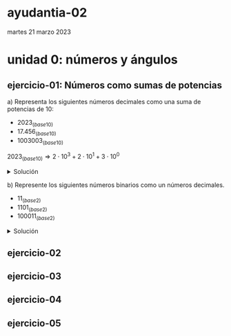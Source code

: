 # ayudantia-02

martes 21 marzo 2023

# unidad 0: números y ángulos

<!---
## qué deben saber:

- diferencia entre números naturales y reales
- noción de infinito
- qué son los sistemas numéricos
- conversión entre sistemas numéricos distintos
    - sistema decimal
    - sistema binario
    - sistema hexadecimal
- qué es son los ángulos y como se miden
- diferencia entre grados y radianes
- conversión entre grados y radianes
- ¿qué es $\pi$?  
--->

## ejercicio-01: Números como sumas de potencias

a) Representa los siguientes números decimales como una suma de potencias de 10:

- $2023_{(base10)}$
- $17.456_{(base10)}$
- $1003003_{(base10)}$

$2023_{(base10)} \Rightarrow 2 \cdot 10^3 + 2 \cdot 10^1 + 3 \cdot 10^0$

<details>
<summary>Solución</summary>

Los números que utilizamos día a día está formado por un código de diez símbolos (del 0 al 9). A esto se le llama un código numérico de base 10.

Para realizar la suma de potencias de 10 nos debemos fijar en el orden de los números de derecha a izquierda.

$2023_{(base10)} \Rightarrow 2 \cdot 10^3 + 2 \cdot 10^1 + 3 \cdot 10^0$

$17.456_{(base10)}  \Rightarrow  1 \cdot 10^1 + 7 \cdot 10^0 + 4 \cdot 10^{-1} + 5 \cdot 10^{-2} + 6 \cdot 10^{-2}$

$1003003_{(base10)} \Rightarrow 1 \cdot 10^6 + 3 \cdot 10^3 + 3 \cdot 10^0$
        
</details>
    

b) Represente los siguientes números binarios como un números decimales.

- $11_{(base2)}$
- $1101_{(base2)}$
- $100011_{(base2)}$

<details>
    <summary>Solución</summary>

El sistema binario ocupa solo dos dígitos (el 0 y el 1).

Para convertir cualquier número binario a un número decimal, debemos representar el número como una suma de potencias de 2 y luego ejecutar la suma.

Para el caso del número binario 11, la suma de potencias de dos quedaría:

$$ 11_{(base2)} \Rightarrow 1 \cdot 2^1 + 1 \cdot 2^0 $$

$$ = 2 + 1 = 3_{(base10)} $$

$$\therefore \ 11_{(base2)} \Rightarrow 3_{(base10)}$$

Para el caso del número binario 1101:

$$ 1101_{(base2)} \Rightarrow 1 \cdot 2^3 + 1 \cdot 2^2 + 0 \cdot 2^1 + 1 \cdot 2^0$$
$$ = 8 + 4 + 0 + 1 \\ = 13_{(base10)}$$

$$ \therefore \ 1101_{(base2)} \Rightarrow 13_{(base10)} $$

Y para convertir el número binario 100011 a decimal:

$$ 100011{(base2)} \Rightarrow 1 \cdot 2^5 + 1 \cdot 2^1 + 1 \cdot 2^0 $$

$$ = 32 + 2 + 1 \\ = 35_{(base10)} $$

$$ \therefore \ 100011{(base2)} \Rightarrow 35_{(base10)} $$

</details>






## ejercicio-02

## ejercicio-03

## ejercicio-04

## ejercicio-05


